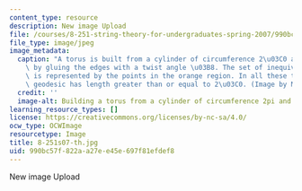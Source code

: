 ```yaml
---
content_type: resource
description: New image Upload
file: /courses/8-251-string-theory-for-undergraduates-spring-2007/990bc57f822aa27ee45e697f81efdef8_8-251s07-th.jpg
file_type: image/jpeg
image_metadata:
  caption: "A torus is built from a cylinder of circumference 2\u03C0 and length T\
    \ by gluing the edges with a twist angle \u03B8. The set of inequivalent tori\
    \ is represented by the points in the orange region. In all these tori the shortest\
    \ geodesic has length greater than or equal to 2\u03C0. (Image by MIT OpenCourseWare.)"
  credit: ''
  image-alt: Building a torus from a cylinder of circumference 2pi and length T.
learning_resource_types: []
license: https://creativecommons.org/licenses/by-nc-sa/4.0/
ocw_type: OCWImage
resourcetype: Image
title: 8-251s07-th.jpg
uid: 990bc57f-822a-a27e-e45e-697f81efdef8
---
```

New image Upload